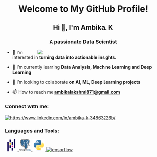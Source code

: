 <h1 align="center">Welcome to My GitHub Profile!</h1>
<h2 align="center">Hi 👋, I'm Ambika. K</h2>
<h3 align="center">A passionate Data Scientist</h3>
<img align="right" width="400" src="https://cdn.futura-sciences.com/buildsv6/images/wide1920/9/5/0/950321c11d_50173256_data-science-1.jpg">

- 🔭 I’m interested in **turning data into actionable insights.**

- 🌱 I’m currently learning **Data Analysis, Machine Learning and Deep Learning**

- 👯 I’m looking to collaborate **on AI, ML, Deep Learning projects**

- 📫 How to reach me **ambikalakshmi871@gmail.com**

<h3 align="left">Connect with me:</h3>
<p align="left">
<a href="https://linkedin.com/in/https://www.linkedin.com/in/ambika-k-34863226b/" target="blank"><img align="center" src="https://raw.githubusercontent.com/rahuldkjain/github-profile-readme-generator/master/src/images/icons/Social/linked-in-alt.svg" alt="https://www.linkedin.com/in/ambika-k-34863226b/" height="30" width="40" /></a>
</p>

<h3 align="left">Languages and Tools:</h3>
<p align="left"> <a href="https://pandas.pydata.org/" target="_blank" rel="noreferrer"> <img src="https://raw.githubusercontent.com/devicons/devicon/2ae2a900d2f041da66e950e4d48052658d850630/icons/pandas/pandas-original.svg" alt="pandas" width="40" height="40"/> </a> <a href="https://www.postgresql.org" target="_blank" rel="noreferrer"> <img src="https://raw.githubusercontent.com/devicons/devicon/master/icons/postgresql/postgresql-original-wordmark.svg" alt="postgresql" width="40" height="40"/> </a> <a href="https://www.python.org" target="_blank" rel="noreferrer"> <img src="https://raw.githubusercontent.com/devicons/devicon/master/icons/python/python-original.svg" alt="python" width="40" height="40"/> </a> <a href="https://www.tensorflow.org" target="_blank" rel="noreferrer"> <img src="https://www.vectorlogo.zone/logos/tensorflow/tensorflow-icon.svg" alt="tensorflow" width="40" height="40"/> </a> </p>


